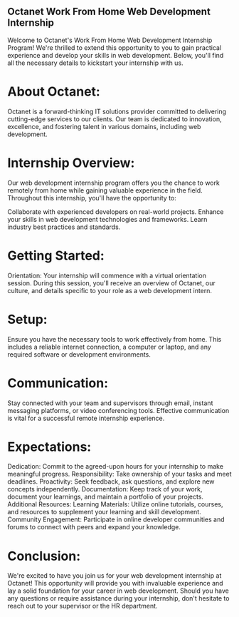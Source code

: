 
## Octanet Work From Home Web Development Internship

Welcome to Octanet's Work From Home Web Development Internship Program! We're thrilled to extend this opportunity to you to gain practical experience and develop your skills in web development. Below, you'll find all the necessary details to kickstart your internship with us.

# About Octanet:
Octanet is a forward-thinking IT solutions provider committed to delivering cutting-edge services to our clients. Our team is dedicated to innovation, excellence, and fostering talent in various domains, including web development.

# Internship Overview:
Our web development internship program offers you the chance to work remotely from home while gaining valuable experience in the field. Throughout this internship, you'll have the opportunity to:

Collaborate with experienced developers on real-world projects.
Enhance your skills in web development technologies and frameworks.
Learn industry best practices and standards.

# Getting Started:
Orientation: Your internship will commence with a virtual orientation session. During this session, you'll receive an overview of Octanet, our culture, and details specific to your role as a web development intern.

# Setup: 
Ensure you have the necessary tools to work effectively from home. This includes a reliable internet connection, a computer or laptop, and any required software or development environments.

# Communication: 
Stay connected with your team and supervisors through email, instant messaging platforms, or video conferencing tools. Effective communication is vital for a successful remote internship experience.

# Expectations:
Dedication: Commit to the agreed-upon hours for your internship to make meaningful progress.
Responsibility: Take ownership of your tasks and meet deadlines.
Proactivity: Seek feedback, ask questions, and explore new concepts independently.
Documentation: Keep track of your work, document your learnings, and maintain a portfolio of your projects.
Additional Resources:
Learning Materials: Utilize online tutorials, courses, and resources to supplement your learning and skill development.
Community Engagement: Participate in online developer communities and forums to connect with peers and expand your knowledge.
# Conclusion:
We're excited to have you join us for your web development internship at Octanet! This opportunity will provide you with invaluable experience and lay a solid foundation for your career in web development. Should you have any questions or require assistance during your internship, don't hesitate to reach out to your supervisor or the HR department.
